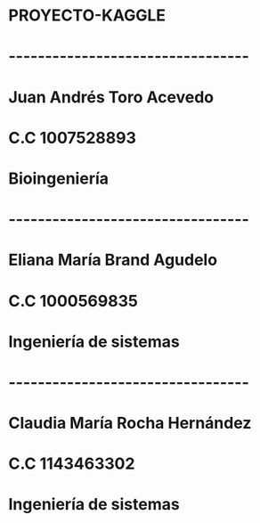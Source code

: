# PROYECTO-KAGGLE
# ---------------------------------

# Juan Andrés Toro Acevedo
# C.C 1007528893
# Bioingeniería
# ---------------------------------

# Eliana María Brand Agudelo
# C.C 1000569835
# Ingeniería de sistemas
# ---------------------------------

# Claudia María Rocha Hernández
# C.C 1143463302
# Ingeniería de sistemas
